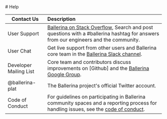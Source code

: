 <link rel="stylesheet" href="/css/help-page.css"></link> 
# Help

| Contact Us | Description |
| ------------- | :------------- |
| User Support | [Ballerina on Stack Overflow](https://stackoverflow.com/questions/tagged/ballerina), Search and post questions with a #ballerina hashtag for answers from our engineers and the community. |
| User Chat | Get live support from other users and Ballerina core team in the [Ballerina Slack channel](https://ballerina-platform.slack.com/). |
| Developer Mailing List | Core team and contributors discuss improvements on [Github] and the [Ballerina Google Group](https://groups.google.com/forum/#!forum/ballerina-dev). |
| @ballerina-plat | The Ballerina project's official Twitter account. |
| Code of Conduct | For guidelines on participating in Ballerina community spaces and a reporting process for handling issues, see the [code of conduct](https://github.com/ballerina-lang/ballerina/blob/master/CODE_OF_CONDUCT). |
